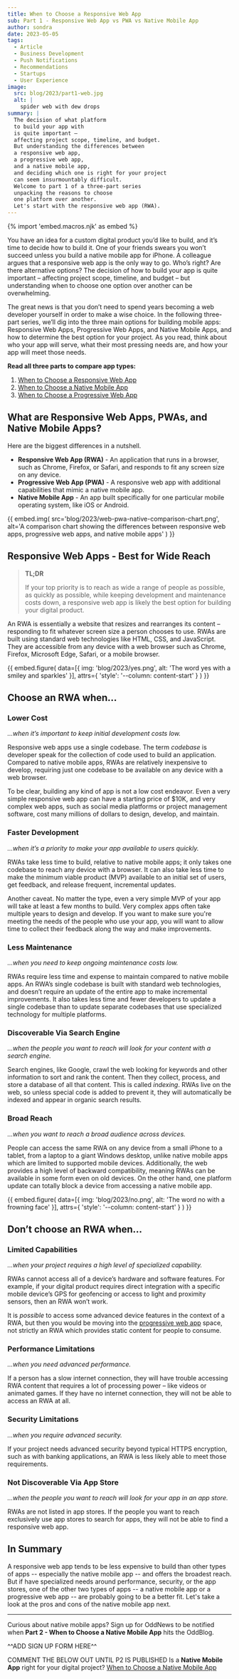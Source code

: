 ```yaml
---
title: When to Choose a Responsive Web App
sub: Part 1 - Responsive Web App vs PWA vs Native Mobile App
author: sondra
date: 2023-05-05
tags:
  - Article
  - Business Development
  - Push Notifications
  - Recommendations
  - Startups
  - User Experience
image:
  src: blog/2023/part1-web.jpg
  alt: |
    spider web with dew drops
summary: |
  The decision of what platform
  to build your app with
  is quite important –
  affecting project scope, timeline, and budget.
  But understanding the differences between
  a responsive web app,
  a progressive web app,
  and a native mobile app,
  and deciding which one is right for your project
  can seem insurmountably difficult.
  Welcome to part 1 of a three-part series
  unpacking the reasons to choose
  one platform over another.
  Let's start with the responsive web app (RWA).
---
```

{% import 'embed.macros.njk' as embed %}

You have an idea for a custom digital product you’d like to build, and it’s time to decide how to build it. One of your friends swears you won’t succeed unless you build a native mobile app for iPhone. A colleague argues that a responsive web app is the only way to go. Who’s right? Are there alternative options? The decision of how to build your app is quite important – affecting project scope, timeline, and budget – but understanding when to choose one option over another can be overwhelming.

The great news is that you don’t need to spend years becoming a web developer yourself in order to make a wise choice. In the following three-part series, we’ll dig into the three main options for building mobile apps: Responsive Web Apps, Progressive Web Apps, and Native Mobile Apps, and how to determine the best option for your project. As you read, think about who your app will serve, what their most pressing needs are, and how your app will meet those needs.

**Read all three parts to compare app types:**


1. [When to Choose a Responsive Web App](/2023/05/05/when-to-choose-a-responsive-web-app/)
2. [When to Choose a Native Mobile App](/2023/06/07/when-to-choose-a-native-mobile-app/)
3. [When to Choose a Progressive Web App](/2023/07/05/when-to-choose-a-progressive-web-app/)


## What are Responsive Web Apps, PWAs, and Native Mobile Apps?
Here are the biggest differences in a nutshell.

- **Responsive Web App (RWA)** - An application that runs in a browser, such as Chrome, Firefox, or Safari, and responds to fit any screen size on any device.
- **Progressive Web App (PWA)** - A responsive web app with additional capabilities that mimic a native mobile app.
- **Native Mobile App** - An app built specifically for one particular mobile operating system, like iOS or Android.


{{ embed.img(
  src='blog/2023/web-pwa-native-comparison-chart.png',
  alt='A comparison chart showing the differences between
  responsive web apps, progressive web apps, and native
  mobile apps'
) }}


## Responsive Web Apps - Best for Wide Reach

> **TL;DR**
>
> If your top priority is to reach as wide a range of
> people as possible, as quickly as possible, while keeping
> development and maintenance costs down, a responsive web app is
> likely the best option for building your digital product.

An RWA is essentially a website that resizes and rearranges its content – responding to fit whatever screen size a person chooses to use. RWAs are built using standard web technologies like HTML, CSS, and JavaScript. They are accessible from any device with a web browser such as Chrome, Firefox, Microsoft Edge, Safari, or a mobile browser.

{{ embed.figure(
  data=[{
    img: 'blog/2023/yes.png',
    alt: 'The word yes with a smiley and sparkles'
  }],
  attrs={
    'style': '--column: content-start'
  }
) }}

## Choose an RWA when…
### Lower Cost
*…when it’s important to keep initial development costs low.*

Responsive web apps use a single codebase. The term *codebase* is developer speak for the collection of code used to build an application. Compared to native mobile apps, RWAs are relatively inexpensive to develop, requiring just one codebase to be available on any device with a web browser.

To be clear, building any kind of app is not a low cost endeavor. Even a very simple responsive web app can have a starting price of $10K, and very complex web apps, such as social media platforms or project management software, cost many millions of dollars to design, develop, and maintain.

### Faster Development
*…when it’s a priority to make your app available to users quickly.*

RWAs take less time to build, relative to native mobile apps; it only takes one codebase to reach any device with a browser. It can also take less time to make the minimum viable product (MVP) available to an initial set of users, get feedback, and release frequent, incremental updates.

Another caveat. No matter the type, even a very simple MVP of your app will take at least a few months to build. Very complex apps often take multiple years to design and develop. If you want to make sure you're meeting the needs of the people who use your app, you will want to allow time to collect their feedback along the way and make improvements.

### Less Maintenance
*…when you need to keep ongoing maintenance costs low.*

RWAs require less time and expense to maintain compared to native mobile apps. An RWA’s single codebase is built with standard web technologies, and doesn’t require an update of the entire app to make incremental improvements. It also takes less time and fewer developers to update a single codebase than to update separate codebases that use specialized technology for multiple platforms.

### Discoverable Via Search Engine
*…when the people you want to reach will look for your content with a search engine.*

Search engines, like Google, crawl the web looking for keywords and other information to sort and rank the content. Then they collect, process, and store a database of all that content. This is called *indexing*. RWAs live on the web, so unless special code is added to prevent it, they will automatically be indexed and appear in organic search results.

### Broad Reach
*…when you want to reach a broad audience across devices.*

People can access the same RWA on any device from a small iPhone to a tablet, from a laptop to a giant Windows desktop, unlike native mobile apps which are limited to supported mobile devices. Additionally, the web provides a high level of backward compatibility, meaning RWAs can be available in some form even on old devices. On the other hand, one platform update can totally block a device from accessing a native mobile app.

{{ embed.figure(
  data=[{
    img: 'blog/2023/no.png',
    alt: 'The word no with a frowning face'
  }],
  attrs={
    'style': '--column: content-start'
  }
) }}

## Don’t choose an RWA when…
### Limited Capabilities
*…when your project requires a high level of specialized capability.*

RWAs cannot access all of a device’s hardware and software features. For example, if your digital product requires direct integration with a specific mobile device’s GPS for geofencing or access to light and proximity sensors, then an RWA won’t work.

It is *possible* to access some advanced device features in the context of a RWA, but then you would be moving into the [progressive web app](/2023/07/05/when-to-choose-a-progressive-web-app/) space, not strictly an RWA which provides static content for people to consume.



### Performance Limitations
*…when you need advanced performance.*

If a person has a slow internet connection, they will have trouble accessing RWA content that requires a lot of processing power – like videos or animated games. If they have no internet connection, they will not be able to access an RWA at all.

### Security Limitations
*…when you require advanced security.*

If your project needs advanced security beyond typical HTTPS encryption, such as with banking applications, an RWA is less likely able to meet those requirements.

### Not Discoverable Via App Store
*…when the people you want to reach will look for your app in an app store.*

RWAs are not listed in app stores. If the people you want to reach exclusively use app stores to search for apps, they will not be able to find a responsive web app.


## In Summary
A responsive web app tends to be less expensive to build than other types of apps -- especially the native mobile app -- and offers the broadest reach. But if have specialized needs around performance, security, or the app stores, one of the other two types of apps -- a native mobile app or a progressive web app -- are probably going to be a better fit. Let's take a look at the pros and cons of the native mobile app next.

____
Curious about native mobile apps? Sign up for OddNews to be notified when **Part 2 - When to Choose a Native Mobile App** hits the OddBlog.

^^ADD SIGN UP FORM HERE^^

COMMENT THE BELOW OUT UNTIL P2 IS PUBLISHED
Is a **Native Mobile App** right for your digital project?
[When to Choose a Native Mobile App](/2023/06/07/when-to-choose-a-native-mobile-app/)
